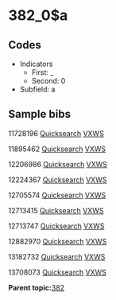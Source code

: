 # 382\_0$a

## Codes

-   Indicators
    -   First: \_
    -   Second: 0
-   Subfield: a

## Sample bibs

11728196 [Quicksearch](https://search.library.yale.edu/catalog/11728196) [VXWS](http://prodorbis.library.yale.edu:7014/vxws/GetHoldingsService?bibId=11728196)

11895462 [Quicksearch](https://search.library.yale.edu/catalog/11895462) [VXWS](http://prodorbis.library.yale.edu:7014/vxws/GetHoldingsService?bibId=11895462)

12206986 [Quicksearch](https://search.library.yale.edu/catalog/12206986) [VXWS](http://prodorbis.library.yale.edu:7014/vxws/GetHoldingsService?bibId=12206986)

12224367 [Quicksearch](https://search.library.yale.edu/catalog/12224367) [VXWS](http://prodorbis.library.yale.edu:7014/vxws/GetHoldingsService?bibId=12224367)

12705574 [Quicksearch](https://search.library.yale.edu/catalog/12705574) [VXWS](http://prodorbis.library.yale.edu:7014/vxws/GetHoldingsService?bibId=12705574)

12713415 [Quicksearch](https://search.library.yale.edu/catalog/12713415) [VXWS](http://prodorbis.library.yale.edu:7014/vxws/GetHoldingsService?bibId=12713415)

12713747 [Quicksearch](https://search.library.yale.edu/catalog/12713747) [VXWS](http://prodorbis.library.yale.edu:7014/vxws/GetHoldingsService?bibId=12713747)

12882970 [Quicksearch](https://search.library.yale.edu/catalog/12882970) [VXWS](http://prodorbis.library.yale.edu:7014/vxws/GetHoldingsService?bibId=12882970)

13182732 [Quicksearch](https://search.library.yale.edu/catalog/13182732) [VXWS](http://prodorbis.library.yale.edu:7014/vxws/GetHoldingsService?bibId=13182732)

13708073 [Quicksearch](https://search.library.yale.edu/catalog/13708073) [VXWS](http://prodorbis.library.yale.edu:7014/vxws/GetHoldingsService?bibId=13708073)

**Parent topic:**[382](../../tags/382/382.md)


